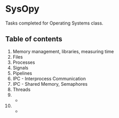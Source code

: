 # SysOpy #
Tasks completed for Operating Systems class.

## Table of contents
1. Memory management, libraries, measuring time
2. Files
3. Processes
4. Signals
5. Pipelines
6. IPC - Interprocess Communication
7. IPC - Shared Memory, Semaphores
8. Threads
9. -
10. -
